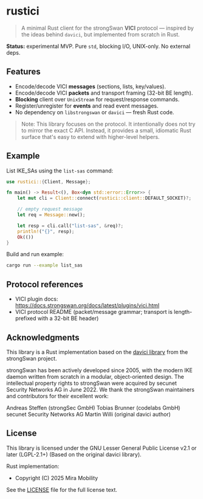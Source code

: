 # rustici

> A minimal Rust client for the strongSwan **VICI** protocol — inspired by the ideas behind `davici`, but implemented from scratch in Rust.

**Status:** experimental MVP. Pure `std`, blocking I/O, UNIX-only. No external deps.

## Features

- Encode/decode VICI **messages** (sections, lists, key/values).
- Encode/decode VICI **packets** and transport framing (32-bit BE length).
- **Blocking** client over `UnixStream` for request/response commands.
- Register/unregister for **events** and read event messages.
- No dependency on `libstrongswan` or `davici` — fresh Rust code.

> Note: This library focuses on the protocol. It intentionally does not try to mirror the exact C API. Instead, it provides a small, idiomatic Rust surface that's easy to extend with higher-level helpers.

## Example

List IKE_SAs using the `list-sas` command:

```rust
use rustici::{Client, Message};

fn main() -> Result<(), Box<dyn std::error::Error>> {
    let mut cli = Client::connect(rustici::client::DEFAULT_SOCKET)?;

    // empty request message
    let req = Message::new();

    let resp = cli.call("list-sas", &req)?;
    println!("{}", resp);
    Ok(())
}
```

Build and run example:

```bash
cargo run --example list_sas
```

## Protocol references

- VICI plugin docs: https://docs.strongswan.org/docs/latest/plugins/vici.html
- VICI protocol README (packet/message grammar; transport is length-prefixed with a 32-bit BE header)

## Acknowledgments

This library is a Rust implementation based on the [davici library](https://github.com/strongswan/davici) from the strongSwan project.

strongSwan has been actively developed since 2005, with the modern IKE daemon written from scratch in a modular, object-oriented design. The intellectual property rights to strongSwan were acquired by secunet Security Networks AG in June 2022.
We thank the strongSwan maintainers and contributors for their excellent work:

Andreas Steffen (strongSec GmbH)
Tobias Brunner (codelabs GmbH)
secunet Security Networks AG
Martin Willi (original davici author)

## License

This library is licensed under the GNU Lesser General Public License v2.1 or later (LGPL-2.1+) (Based on the original davici library).

Rust implementation:

- Copyright (C) 2025 Mira Mobility

See the [LICENSE](LICENSE) file for the full license text.
